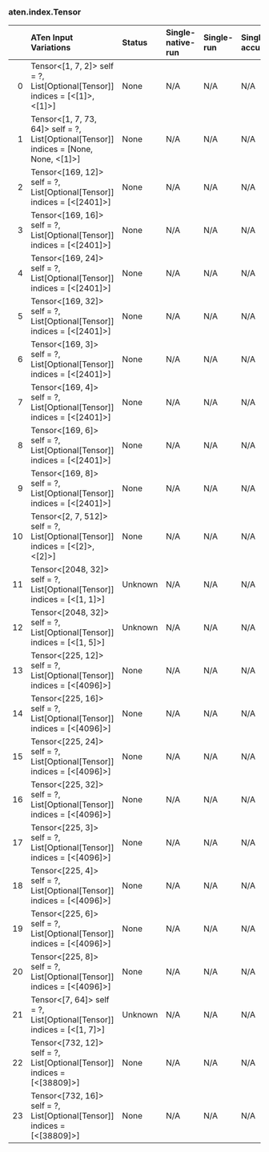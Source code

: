 ### aten.index.Tensor
|    | ATen Input Variations                                                                    | Status   | Single-native-run   | Single-run   | Single-accuracy   | Single-converted   |
|---:|:-----------------------------------------------------------------------------------------|:---------|:--------------------|:-------------|:------------------|:-------------------|
|  0 | Tensor<[1, 7, 2]> self = ?,<br>List[Optional[Tensor]] indices = [<[1]>, <[1]>]           | None     | N/A                 | N/A          | N/A               | N/A                |
|  1 | Tensor<[1, 7, 73, 64]> self = ?,<br>List[Optional[Tensor]] indices = [None, None, <[1]>] | None     | N/A                 | N/A          | N/A               | N/A                |
|  2 | Tensor<[169, 12]> self = ?,<br>List[Optional[Tensor]] indices = [<[2401]>]               | None     | N/A                 | N/A          | N/A               | N/A                |
|  3 | Tensor<[169, 16]> self = ?,<br>List[Optional[Tensor]] indices = [<[2401]>]               | None     | N/A                 | N/A          | N/A               | N/A                |
|  4 | Tensor<[169, 24]> self = ?,<br>List[Optional[Tensor]] indices = [<[2401]>]               | None     | N/A                 | N/A          | N/A               | N/A                |
|  5 | Tensor<[169, 32]> self = ?,<br>List[Optional[Tensor]] indices = [<[2401]>]               | None     | N/A                 | N/A          | N/A               | N/A                |
|  6 | Tensor<[169, 3]> self = ?,<br>List[Optional[Tensor]] indices = [<[2401]>]                | None     | N/A                 | N/A          | N/A               | N/A                |
|  7 | Tensor<[169, 4]> self = ?,<br>List[Optional[Tensor]] indices = [<[2401]>]                | None     | N/A                 | N/A          | N/A               | N/A                |
|  8 | Tensor<[169, 6]> self = ?,<br>List[Optional[Tensor]] indices = [<[2401]>]                | None     | N/A                 | N/A          | N/A               | N/A                |
|  9 | Tensor<[169, 8]> self = ?,<br>List[Optional[Tensor]] indices = [<[2401]>]                | None     | N/A                 | N/A          | N/A               | N/A                |
| 10 | Tensor<[2, 7, 512]> self = ?,<br>List[Optional[Tensor]] indices = [<[2]>, <[2]>]         | None     | N/A                 | N/A          | N/A               | N/A                |
| 11 | Tensor<[2048, 32]> self = ?,<br>List[Optional[Tensor]] indices = [<[1, 1]>]              | Unknown  | N/A                 | N/A          | N/A               | N/A                |
| 12 | Tensor<[2048, 32]> self = ?,<br>List[Optional[Tensor]] indices = [<[1, 5]>]              | Unknown  | N/A                 | N/A          | N/A               | N/A                |
| 13 | Tensor<[225, 12]> self = ?,<br>List[Optional[Tensor]] indices = [<[4096]>]               | None     | N/A                 | N/A          | N/A               | N/A                |
| 14 | Tensor<[225, 16]> self = ?,<br>List[Optional[Tensor]] indices = [<[4096]>]               | None     | N/A                 | N/A          | N/A               | N/A                |
| 15 | Tensor<[225, 24]> self = ?,<br>List[Optional[Tensor]] indices = [<[4096]>]               | None     | N/A                 | N/A          | N/A               | N/A                |
| 16 | Tensor<[225, 32]> self = ?,<br>List[Optional[Tensor]] indices = [<[4096]>]               | None     | N/A                 | N/A          | N/A               | N/A                |
| 17 | Tensor<[225, 3]> self = ?,<br>List[Optional[Tensor]] indices = [<[4096]>]                | None     | N/A                 | N/A          | N/A               | N/A                |
| 18 | Tensor<[225, 4]> self = ?,<br>List[Optional[Tensor]] indices = [<[4096]>]                | None     | N/A                 | N/A          | N/A               | N/A                |
| 19 | Tensor<[225, 6]> self = ?,<br>List[Optional[Tensor]] indices = [<[4096]>]                | None     | N/A                 | N/A          | N/A               | N/A                |
| 20 | Tensor<[225, 8]> self = ?,<br>List[Optional[Tensor]] indices = [<[4096]>]                | None     | N/A                 | N/A          | N/A               | N/A                |
| 21 | Tensor<[7, 64]> self = ?,<br>List[Optional[Tensor]] indices = [<[1, 7]>]                 | Unknown  | N/A                 | N/A          | N/A               | N/A                |
| 22 | Tensor<[732, 12]> self = ?,<br>List[Optional[Tensor]] indices = [<[38809]>]              | None     | N/A                 | N/A          | N/A               | N/A                |
| 23 | Tensor<[732, 16]> self = ?,<br>List[Optional[Tensor]] indices = [<[38809]>]              | None     | N/A                 | N/A          | N/A               | N/A                |

